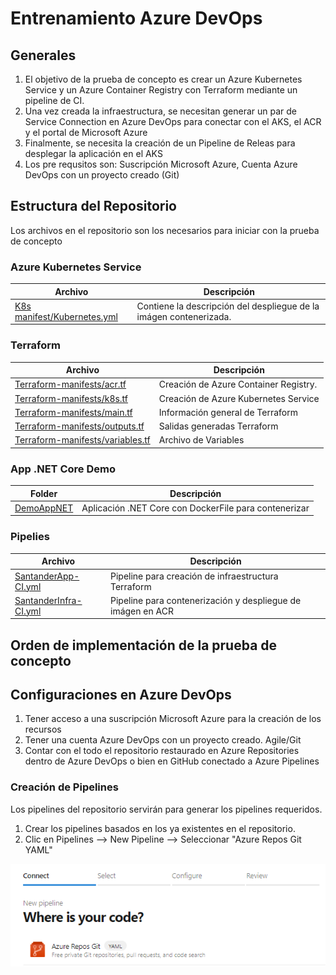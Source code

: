 # Entrenamiento Azure DevOps

## Generales

1. El objetivo de la prueba de concepto es crear un Azure Kubernetes Service y un Azure Container Registry con Terraform mediante un pipeline de CI.
2. Una vez creada la infraestructura, se necesitan generar un par de Service Connection en Azure DevOps para conectar con el AKS, el ACR y el portal de Microsoft Azure
3. Finalmente, se necesita la creación de un Pipeline de Releas para desplegar la aplicación en el AKS
4. Los pre requsitos son: Suscripción Microsoft Azure, Cuenta Azure DevOps con un proyecto creado (Git)

## Estructura del Repositorio

Los archivos en el repositorio son los necesarios para iniciar con la prueba de concepto

### Azure Kubernetes Service

| Archivo  | Descripción |
| ----------------- | ----------------- |
| [K8s manifest/Kubernetes.yml](https://github.com/hevaldes/AzDO/blob/main/K8s%20manifest/Kubernetes.yml)  | Contiene la descripción del despliegue de la imágen contenerizada. |


### Terraform

| Archivo  | Descripción |
| ----------------- | ----------------- |
| [Terraform-manifests/acr.tf](https://github.com/hevaldes/AzDO/blob/main/Terraform-manifests/acr.tf)  | Creación de Azure Container Registry. |
| [Terraform-manifests/k8s.tf](https://github.com/hevaldes/AzDO/blob/main/Terraform-manifests/k8s.tf)  | Creación de Azure Kubernetes Service |
| [Terraform-manifests/main.tf](https://github.com/hevaldes/AzDO/blob/main/Terraform-manifests/main.tf)  | Información general de Terraform |
| [Terraform-manifests/outputs.tf](https://github.com/hevaldes/AzDO/blob/main/Terraform-manifests/outputs.tf)  | Salidas generadas Terraform |
| [Terraform-manifests/variables.tf](https://github.com/hevaldes/AzDO/blob/main/Terraform-manifests/variables.tf)  | Archivo de Variables |

### App .NET Core Demo

| Folder  | Descripción |
| ----------------- | ----------------- |
| [DemoAppNET](https://github.com/hevaldes/AzDO/tree/main/DemoAppNET)  | Aplicación .NET Core con DockerFile para contenerizar |


### Pipelies

| Archivo  | Descripción |
| ----------------- | ----------------- |
| [SantanderApp-CI.yml](https://github.com/hevaldes/AzDO/blob/main/SantanderApp-CI.yml)  | Pipeline para creación de infraestructura Terraform |
| [SantanderInfra-CI.yml](https://github.com/hevaldes/AzDO/blob/main/SantanderApp-CI.yml)  | Pipeline para contenerización y despliegue de imágen en ACR |

## Orden de implementación de la prueba de concepto

## Configuraciones en Azure DevOps

1. Tener acceso a una suscripción Microsoft Azure para la creación de los recursos
2. Tener una cuenta Azure DevOps con un proyecto creado. Agile/Git
3. Contar con el todo el repositorio restaurado en Azure Repositories dentro de Azure DevOps o bien en GitHub conectado a Azure Pipelines

### Creación de Pipelines

Los pipelines del repositorio servirán para generar los pipelines requeridos. 

1. Crear los pipelines basados en los ya existentes en el repositorio. 
2. Clic en Pipelines --> New Pipeline --> Seleccionar "Azure Repos Git YAML"

![Image](https://github.com/hevaldes/AzDO/blob/main/assets/GitRepo.PNG "Azure Repo - Git")





